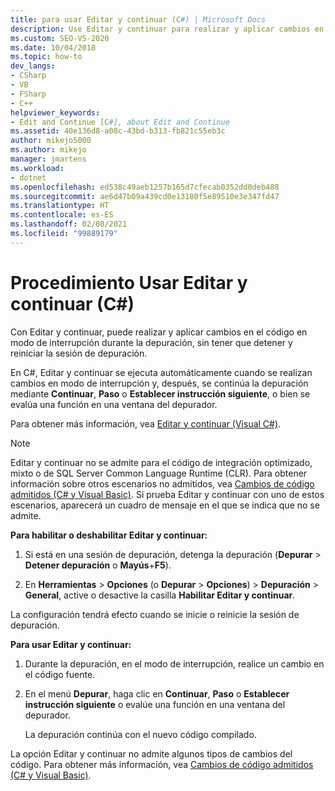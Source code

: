```yaml
---
title: para usar Editar y continuar (C#) | Microsoft Docs
description: Use Editar y continuar para realizar y aplicar cambios en el código en modo de interrupción durante la depuración, sin tener que detener y reiniciar la sesión de depuración en Visual Studio.
ms.custom: SEO-VS-2020
ms.date: 10/04/2018
ms.topic: how-to
dev_langs:
- CSharp
- VB
- FSharp
- C++
helpviewer_keywords:
- Edit and Continue [C#], about Edit and Continue
ms.assetid: 40e136d8-a08c-43bd-b313-fb821c55eb3c
author: mikejo5000
ms.author: mikejo
manager: jmartens
ms.workload:
- dotnet
ms.openlocfilehash: ed538c49aeb1257b165d7cfecab0352dd0deb488
ms.sourcegitcommit: ae6d47b09a439cd0e13180f5e89510e3e347fd47
ms.translationtype: HT
ms.contentlocale: es-ES
ms.lasthandoff: 02/08/2021
ms.locfileid: "99889179"
---
```

# <a name="how-to-use-edit-and-continue-c"></a>Procedimiento Usar Editar y continuar (C#)
Con Editar y continuar, puede realizar y aplicar cambios en el código en modo de interrupción durante la depuración, sin tener que detener y reiniciar la sesión de depuración.

En C#, Editar y continuar se ejecuta automáticamente cuando se realizan cambios en modo de interrupción y, después, se continúa la depuración mediante **Continuar**, **Paso** o **Establecer instrucción siguiente**, o bien se evalúa una función en una ventana del depurador.

Para obtener más información, vea [Editar y continuar (Visual C#)](../debugger/edit-and-continue-visual-csharp.md).

>[!NOTE]
>Editar y continuar no se admite para el código de integración optimizado, mixto o de SQL Server Common Language Runtime (CLR). Para obtener información sobre otros escenarios no admitidos, vea [Cambios de código admitidos (C# y Visual Basic)](../debugger/supported-code-changes-csharp.md). Si prueba Editar y continuar con uno de estos escenarios, aparecerá un cuadro de mensaje en el que se indica que no se admite.

**Para habilitar o deshabilitar Editar y continuar:**

1. Si está en una sesión de depuración, detenga la depuración (**Depurar** > **Detener depuración** o **Mayús**+**F5**).

1. En **Herramientas** > **Opciones** (o **Depurar** > **Opciones**) > **Depuración** > **General**, active o desactive la casilla **Habilitar Editar y continuar**.

La configuración tendrá efecto cuando se inicie o reinicie la sesión de depuración.

**Para usar Editar y continuar:**

1. Durante la depuración, en el modo de interrupción, realice un cambio en el código fuente.

1. En el menú **Depurar**, haga clic en **Continuar**, **Paso** o **Establecer instrucción siguiente** o evalúe una función en una ventana del depurador.

   La depuración continúa con el nuevo código compilado.

La opción Editar y continuar no admite algunos tipos de cambios del código. Para obtener más información, vea [Cambios de código admitidos (C# y Visual Basic)](../debugger/supported-code-changes-csharp.md).
